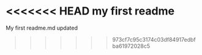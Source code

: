 <<<<<<< HEAD
my first readme
=======
My first readme.md updated
>>>>>>> 973cf7c95c3174c03df84917edbfba61972028c5
